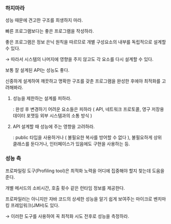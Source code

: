 ### 하지마라

성능 때문에 견고한 구조를 희생하지 마라.

빠른 프로그램보다는 좋은 프로그램을 작성하라.

좋은 프로그램은 정보 은닉 원칙을 따르므로 개별 구성요소의 내부를 독립적으로 설계할 수 있다.

→ 따라서 시스템의 나머지에 영향을 주지 않고도 각 요소를 다시 설계할 수 있다.

보통 잘 설계된 API는 성능도 좋다.

신중하게 설계하여 깨끗하고 명확한 구조를 갖춘 프로그램을 완성한 후에야 최적화를 고려해봐라.

1. 성능을 제한하는 설계를 피하라.
    
    : 완성 후 변경하기 어려운 요소들은 피하라 ( API, 네트워크 프로토콜, 영구 저장용 데이터 포맷등 외부 시스템과의 소통 방식 )
    
2. API 설계할 때 성능에 주는 영향을 고려하라.
    
    : public 타입을 사용하거나 ( 불필요한 복사를 방어할 수 없다 ), 불필요하게 상위 클래스를 둔다거나, 인터페이스가 있음에도 구현을 사용하는 등.
    

### 성능 측

프로파일링 도구(Profiling tool)은 최적화 노력을 어디에 집중해야 할지 찾는데 도움을 준다.

개별 메서드의 소비시간, 호출 횟수 같은 런타임 정보를 제공한다.

프로파일러는 아니지만 자바 코드의 상세한 성능을 알기 쉽게 보여주는 마이크로 벤치마킹 프레임워크(JMH)도 있다.

→ 이러한 도구를 사용하여 꼭 최적화 시도 전후로 성능을 측정하라.